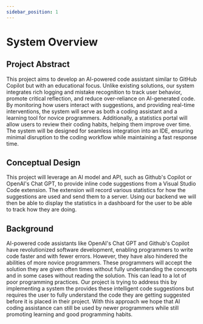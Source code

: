 ```yaml
---
sidebar_position: 1
---
```


# System Overview

## Project Abstract
This project aims to develop an AI-powered code assistant similar to GitHub Copilot but with an educational focus. Unlike existing solutions, our system integrates rich logging and mistake recognition to track user behavior, promote critical reflection, and reduce over-reliance on AI-generated code. By monitoring how users interact with suggestions, and providing real-time interventions, the system will serve as both a coding assistant and a learning tool for novice programmers. Additionally, a statistics portal will allow users to review their coding habits, helping them improve over time. The system will be designed for seamless integration into an IDE, ensuring minimal disruption to the coding workflow while maintaining a fast response time.

## Conceptual Design
This project will leverage an AI model and API, such as Github's Copilot or OpenAI's Chat GPT, to provide inline code suggestions from a Visual Studio Code extension. The extension will record various statistics for how the suggestions are used and send them to a server. Using our backend we will then be able to display the statistics in a dashboard for the user to be able to track how they are doing.

## Background
AI-powered code assistants like OpenAI's Chat GPT and Github's Copilot have revolutionized software development, enabling programmers to write code faster and with fewer errors. However, they have also hindered the abilities of more novice programmers. These programmers will accept the solution they are given often times without fully understanding the concepts and in some cases without reading the solution. This can lead to a lot of poor programming practices. Our project is trying to address this by implementing a system the provides these intelligent code suggestions but requires the user to fully understand the code they are getting suggested before it is placed in their project. With this approach we hope that AI coding assistance can still be used by newer programmers while still promoting learning and good programming habits.
